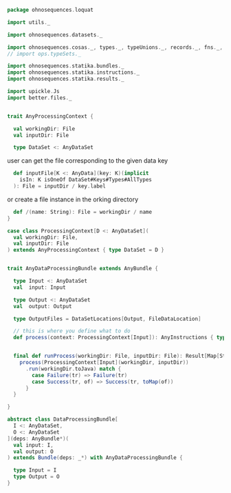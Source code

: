 
```scala
package ohnosequences.loquat

import utils._

import ohnosequences.datasets._

import ohnosequences.cosas._, types._, typeUnions._, records._, fns._, klists._
// import ops.typeSets._

import ohnosequences.statika.bundles._
import ohnosequences.statika.instructions._
import ohnosequences.statika.results._

import upickle.Js
import better.files._


trait AnyProcessingContext {

  val workingDir: File
  val inputDir: File

  type DataSet <: AnyDataSet
```

user can get the file corresponding to the given data key

```scala
  def inputFile[K <: AnyData](key: K)(implicit
    isIn: K isOneOf DataSet#Keys#Types#AllTypes
  ): File = inputDir / key.label
```

or create a file instance in the orking directory

```scala
  def /(name: String): File = workingDir / name
}

case class ProcessingContext[D <: AnyDataSet](
  val workingDir: File,
  val inputDir: File
) extends AnyProcessingContext { type DataSet = D }


trait AnyDataProcessingBundle extends AnyBundle {

  type Input <: AnyDataSet
  val  input: Input

  type Output <: AnyDataSet
  val  output: Output

  type OutputFiles = DataSetLocations[Output, FileDataLocation]

  // this is where you define what to do
  def process(context: ProcessingContext[Input]): AnyInstructions { type Out <: OutputFiles }


  final def runProcess(workingDir: File, inputDir: File): Result[Map[String, File]] = {
    process(ProcessingContext[Input](workingDir, inputDir))
      .run(workingDir.toJava) match {
        case Failure(tr) => Failure(tr)
        case Success(tr, of) => Success(tr, toMap(of))
      }
  }

}

abstract class DataProcessingBundle[
  I <: AnyDataSet,
  O <: AnyDataSet
](deps: AnyBundle*)(
  val input: I,
  val output: O
) extends Bundle(deps: _*) with AnyDataProcessingBundle {

  type Input = I
  type Output = O
}

```




[main/scala/ohnosequences/loquat/configs.scala]: configs.scala.md
[main/scala/ohnosequences/loquat/dataMappings.scala]: dataMappings.scala.md
[main/scala/ohnosequences/loquat/dataProcessing.scala]: dataProcessing.scala.md
[main/scala/ohnosequences/loquat/logger.scala]: logger.scala.md
[main/scala/ohnosequences/loquat/loquats.scala]: loquats.scala.md
[main/scala/ohnosequences/loquat/manager.scala]: manager.scala.md
[main/scala/ohnosequences/loquat/terminator.scala]: terminator.scala.md
[main/scala/ohnosequences/loquat/utils.scala]: utils.scala.md
[main/scala/ohnosequences/loquat/worker.scala]: worker.scala.md
[test/scala/ohnosequences/loquat/test/config.scala]: ../../../../test/scala/ohnosequences/loquat/test/config.scala.md
[test/scala/ohnosequences/loquat/test/data.scala]: ../../../../test/scala/ohnosequences/loquat/test/data.scala.md
[test/scala/ohnosequences/loquat/test/dataMappings.scala]: ../../../../test/scala/ohnosequences/loquat/test/dataMappings.scala.md
[test/scala/ohnosequences/loquat/test/dataProcessing.scala]: ../../../../test/scala/ohnosequences/loquat/test/dataProcessing.scala.md
[test/scala/ohnosequences/loquat/test/md5.scala]: ../../../../test/scala/ohnosequences/loquat/test/md5.scala.md